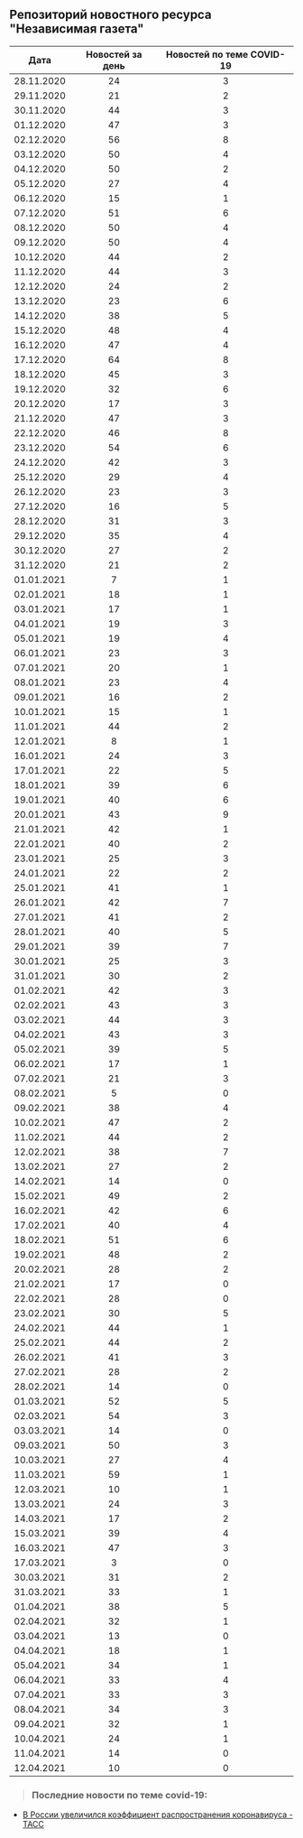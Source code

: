 ## Репозиторий новостного ресурса "Независимая газета"
Дата| Новостей за день| Новостей по теме COVID-19
------- | :-----: | :-----: 
28.11.2020 | 24 | 3 
29.11.2020 | 21 | 2 
30.11.2020 | 44 | 3 
01.12.2020 | 47 | 3 
02.12.2020 | 56 | 8 
03.12.2020 | 50 | 4 
04.12.2020 | 50 | 2 
05.12.2020 | 27 | 4 
06.12.2020 | 15 | 1 
07.12.2020 | 51 | 6 
08.12.2020 | 50 | 4 
09.12.2020 | 50 | 4 
10.12.2020 | 44 | 2 
11.12.2020 | 44 | 3 
12.12.2020 | 24 | 2 
13.12.2020 | 23 | 6 
14.12.2020 | 38 | 5 
15.12.2020 | 48 | 4 
16.12.2020 | 47 | 4 
17.12.2020 | 64 | 8 
18.12.2020 | 45 | 3 
19.12.2020 | 32 | 6 
20.12.2020 | 17 | 3 
21.12.2020 | 47 | 3 
22.12.2020 | 46 | 8 
23.12.2020 | 54 | 6 
24.12.2020 | 42 | 3 
25.12.2020 | 29 | 4 
26.12.2020 | 23 | 3 
27.12.2020 | 16 | 5 
28.12.2020 | 31 | 3 
29.12.2020 | 35 | 4 
30.12.2020 | 27 | 2 
31.12.2020 | 21 | 2 
01.01.2021 | 7 | 1 
02.01.2021 | 18 | 1 
03.01.2021 | 17 | 1 
04.01.2021 | 19 | 3 
05.01.2021 | 19 | 4 
06.01.2021 | 23 | 3 
07.01.2021 | 20 | 1 
08.01.2021 | 23 | 4 
09.01.2021 | 16 | 2 
10.01.2021 | 15 | 1 
11.01.2021 | 44 | 2 
12.01.2021 | 8 | 1 
16.01.2021 | 24 | 3 
17.01.2021 | 22 | 5 
18.01.2021 | 39 | 6 
19.01.2021 | 40 | 6 
20.01.2021 | 43 | 9 
21.01.2021 | 42 | 1 
22.01.2021 | 40 | 2 
23.01.2021 | 25 | 3 
24.01.2021 | 22 | 2 
25.01.2021 | 41 | 1 
26.01.2021 | 42 | 7 
27.01.2021 | 41 | 2 
28.01.2021 | 40 | 5 
29.01.2021 | 39 | 7 
30.01.2021 | 25 | 3 
31.01.2021 | 30 | 2 
01.02.2021 | 42 | 3 
02.02.2021 | 43 | 3 
03.02.2021 | 44 | 3 
04.02.2021 | 43 | 3 
05.02.2021 | 39 | 5 
06.02.2021 | 17 | 1 
07.02.2021 | 21 | 3 
08.02.2021 | 5 | 0 
09.02.2021 | 38 | 4 
10.02.2021 | 47 | 2 
11.02.2021 | 44 | 2 
12.02.2021 | 38 | 7 
13.02.2021 | 27 | 2 
14.02.2021 | 14 | 0 
15.02.2021 | 49 | 2 
16.02.2021 | 42 | 6 
17.02.2021 | 40 | 4 
18.02.2021 | 51 | 6 
19.02.2021 | 48 | 2 
20.02.2021 | 28 | 2 
21.02.2021 | 17 | 0 
22.02.2021 | 28 | 0 
23.02.2021 | 30 | 5 
24.02.2021 | 44 | 1 
25.02.2021 | 44 | 2 
26.02.2021 | 41 | 3 
27.02.2021 | 28 | 2 
28.02.2021 | 14 | 0 
01.03.2021 | 52 | 5 
02.03.2021 | 54 | 3 
03.03.2021 | 14 | 0 
09.03.2021 | 50 | 3 
10.03.2021 | 27 | 4 
11.03.2021 | 59 | 1 
12.03.2021 | 10 | 1 
13.03.2021 | 24 | 3 
14.03.2021 | 17 | 2 
15.03.2021 | 39 | 4 
16.03.2021 | 47 | 3 
17.03.2021 | 3 | 0 
30.03.2021 | 31 | 2 
31.03.2021 | 33 | 1 
01.04.2021 | 38 | 5 
02.04.2021 | 32 | 1 
03.04.2021 | 13 | 0 
04.04.2021 | 18 | 1 
05.04.2021 | 34 | 1 
06.04.2021 | 33 | 4 
07.04.2021 | 33 | 3 
08.04.2021 | 34 | 3 
09.04.2021 | 32 | 1 
10.04.2021 | 24 | 1 
11.04.2021 | 14 | 0 
12.04.2021 | 10 | 0 

> ### Последние новости по теме covid-19:
+ [В России увеличился коэффициент распространения коронавируса - ТАСС](https://www.ng.ru/news/706704.html)

